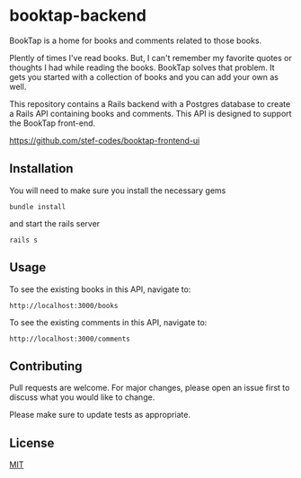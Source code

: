 # booktap-backend

BookTap is a home for books and comments related to those books.

Plently of times I've read books. But, I can't remember my favorite quotes or thoughts I had while reading the books. BookTap solves that problem. It gets you started with a collection of books and you can add your own as well. 

This repository contains a Rails backend with a Postgres database to create a Rails API containing books and comments. This API is designed to support the BookTap front-end. 

https://github.com/stef-codes/booktap-frontend-ui


## Installation

You will need to make sure you install the necessary gems

```gems
bundle install
```
and start the rails server

```server
rails s 
```

## Usage

To see the existing books in this API, navigate to:

```
http://localhost:3000/books
```

To see the existing comments in this API, navigate to:

```
http://localhost:3000/comments
```


## Contributing
Pull requests are welcome. For major changes, please open an issue first to discuss what you would like to change.

Please make sure to update tests as appropriate.

## License
[MIT](https://choosealicense.com/licenses/mit/)
